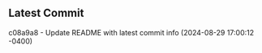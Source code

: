
## Latest Commit
c08a9a8 - Update README with latest commit info (2024-08-29 17:00:12 -0400) <Yunxi-Zhou>
